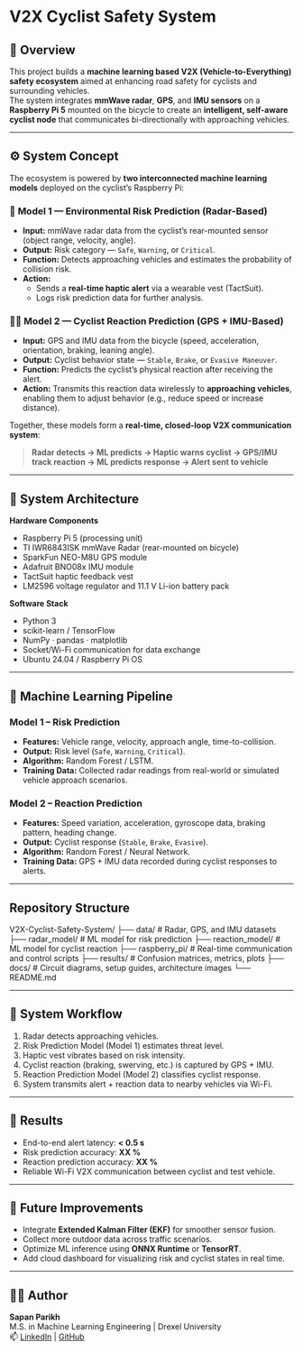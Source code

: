 # V2X Cyclist Safety System

## 🧠 Overview
This project builds a **machine learning based V2X (Vehicle-to-Everything) safety ecosystem** aimed at enhancing road safety for cyclists and surrounding vehicles.  
The system integrates **mmWave radar**, **GPS**, and **IMU sensors** on a **Raspberry Pi 5** mounted on the bicycle to create an **intelligent, self-aware cyclist node** that communicates bi-directionally with approaching vehicles.

---

## ⚙️ System Concept
The ecosystem is powered by **two interconnected machine learning models** deployed on the cyclist’s Raspberry Pi:

### 🚗 **Model 1 — Environmental Risk Prediction (Radar-Based)**
- **Input:** mmWave radar data from the cyclist’s rear-mounted sensor (object range, velocity, angle).  
- **Output:** Risk category — `Safe`, `Warning`, or `Critical`.  
- **Function:** Detects approaching vehicles and estimates the probability of collision risk.  
- **Action:**  
  - Sends a **real-time haptic alert** via a wearable vest (TactSuit).  
  - Logs risk prediction data for further analysis.

### 🚴‍♀️ **Model 2 — Cyclist Reaction Prediction (GPS + IMU-Based)**
- **Input:** GPS and IMU data from the bicycle (speed, acceleration, orientation, braking, leaning angle).  
- **Output:** Cyclist behavior state — `Stable`, `Brake`, or `Evasive Maneuver`.  
- **Function:** Predicts the cyclist’s physical reaction after receiving the alert.  
- **Action:** Transmits this reaction data wirelessly to **approaching vehicles**, enabling them to adjust behavior (e.g., reduce speed or increase distance).

Together, these models form a **real-time, closed-loop V2X communication system**:
> **Radar detects → ML predicts → Haptic warns cyclist → GPS/IMU track reaction → ML predicts response → Alert sent to vehicle**

---

## 🧩 System Architecture
**Hardware Components**
- Raspberry Pi 5 (processing unit)  
- TI IWR6843ISK mmWave Radar (rear-mounted on bicycle)  
- SparkFun NEO-M8U GPS module  
- Adafruit BNO08x IMU module  
- TactSuit haptic feedback vest  
- LM2596 voltage regulator and 11.1 V Li-ion battery pack  

**Software Stack**
- Python 3  
- scikit-learn / TensorFlow  
- NumPy · pandas · matplotlib  
- Socket/Wi-Fi communication for data exchange  
- Ubuntu 24.04 / Raspberry Pi OS  

---

## 🤖 Machine Learning Pipeline
### **Model 1 – Risk Prediction**
- **Features:** Vehicle range, velocity, approach angle, time-to-collision.  
- **Output:** Risk level (`Safe`, `Warning`, `Critical`).  
- **Algorithm:** Random Forest / LSTM.  
- **Training Data:** Collected radar readings from real-world or simulated vehicle approach scenarios.  

### **Model 2 – Reaction Prediction**
- **Features:** Speed variation, acceleration, gyroscope data, braking pattern, heading change.  
- **Output:** Cyclist response (`Stable`, `Brake`, `Evasive`).  
- **Algorithm:** Random Forest / Neural Network.  
- **Training Data:** GPS + IMU data recorded during cyclist responses to alerts.

---

## Repository Structure
V2X-Cyclist-Safety-System/
├── data/ # Radar, GPS, and IMU datasets
├── radar_model/ # ML model for risk prediction
├── reaction_model/ # ML model for cyclist reaction
├── raspberry_pi/ # Real-time communication and control scripts
├── results/ # Confusion matrices, metrics, plots
├── docs/ # Circuit diagrams, setup guides, architecture images
└── README.md

---

## 🚀 System Workflow
1. Radar detects approaching vehicles.  
2. Risk Prediction Model (Model 1) estimates threat level.  
3. Haptic vest vibrates based on risk intensity.  
4. Cyclist reaction (braking, swerving, etc.) is captured by GPS + IMU.  
5. Reaction Prediction Model (Model 2) classifies cyclist response.  
6. System transmits alert + reaction data to nearby vehicles via Wi-Fi.  

---

## 🧪 Results
- End-to-end alert latency: **< 0.5 s**  
- Risk prediction accuracy: **XX %**  
- Reaction prediction accuracy: **XX %**  
- Reliable Wi-Fi V2X communication between cyclist and test vehicle.  

---

## 🔮 Future Improvements
- Integrate **Extended Kalman Filter (EKF)** for smoother sensor fusion.  
- Collect more outdoor data across traffic scenarios.  
- Optimize ML inference using **ONNX Runtime** or **TensorRT**.  
- Add cloud dashboard for visualizing risk and cyclist states in real time.  

---

## 👩‍💻 Author
**Sapan Parikh**  
M.S. in Machine Learning Engineering | Drexel University  
📫 [LinkedIn](https://www.linkedin.com/in/sapan-parikh13/)  |  [GitHub](https://github.com/Sapan2003)
